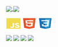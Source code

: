 
<body>
 <div>
  <a href="https://github.com/rks-0110/github-readme-stats">
  <a href="https://github.com/anuraghazra/github-readme-stats">
  <img align="center" src="https://github-readme-stats.vercel.app/api?username=rks-0110&show_icons=true&hide_border=true&count_private=true&include_all_commits=true&bg_color=30,e96443,904e95&title_color=fff&text_color=fff&icon_color=fff" />
</a>
  <a href="https://github.com/rks-0110/github-readme-stats">
  <img align="center" src="https://github-readme-stats.rks-0110.vercel.app/api/top-langs/?username=rks-0110&hide_border=true&layout=compact&bg_color=30,e96443,904e95&title_color=fff&text_color=fff&icon_color=fff"" />
</a>
 </div>
 
 <div style="display: inline_block"><br>
  <img align="center" alt="Js" height="30" width="40" src="https://raw.githubusercontent.com/devicons/devicon/master/icons/javascript/javascript-plain.svg">
  <img align="center" alt="HTML" height="30" width="40" src="https://raw.githubusercontent.com/devicons/devicon/master/icons/html5/html5-original.svg">
  <img align="center" alt="CSS" height="30" width="40" src="https://raw.githubusercontent.com/devicons/devicon/master/icons/css3/css3-original.svg">
 </div>

 <br>

 <div> 
 <!--
 <a href="" target="_blank"><img src="https://img.shields.io/badge/YouTube-FF0000?style=for-the-badge&logo=youtube&logoColor=white" target="_blank"></a>
 -->
 <a target = "blank" href="https://www.instagram.com/l_hiroshi_s/" target="_blank"><img src="https://img.shields.io/badge/-Instagram-%23E4405F?style=for-the-badge&logo=instagram&logoColor=white"></a>
 <a target = "blank" href="https://discord.gg/388145530171293696" target="_blank"><img src="https://img.shields.io/badge/Discord-7289DA?style=for-the-badge&logo=discord&logoColor=white"></a> 
 <a target = "blank" href = "mailto:lhshihomatsu.trabalho@gmail.com" target="_blank"><img src="https://img.shields.io/badge/-Gmail-%23333?style=for-the-badge&logo=gmail&logoColor=white"></a>
 <a target = "blank" href="https://www.linkedin.com/in/lucas-shihomatsu-8783491a9/" target="_blank"><img src="https://img.shields.io/badge/-LinkedIn-%230077B5?style=for-the-badge&logo=linkedin&logoColor=white"></a> 
</div>
</body>
 
 <!--target="_blank" does not work on github? seens like not there might be a way of doing so with actions thought-->
 
